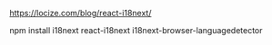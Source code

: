https://locize.com/blog/react-i18next/

npm install i18next react-i18next i18next-browser-languagedetector
